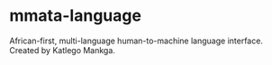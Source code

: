 # mmata-language
African-first, multi-language human-to-machine language interface. Created by Katlego Mankga.
